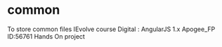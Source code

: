 # common
To store common files
IEvolve course
Digital : AngularJS 1.x Apogee_FP
ID:56761
Hands On project
